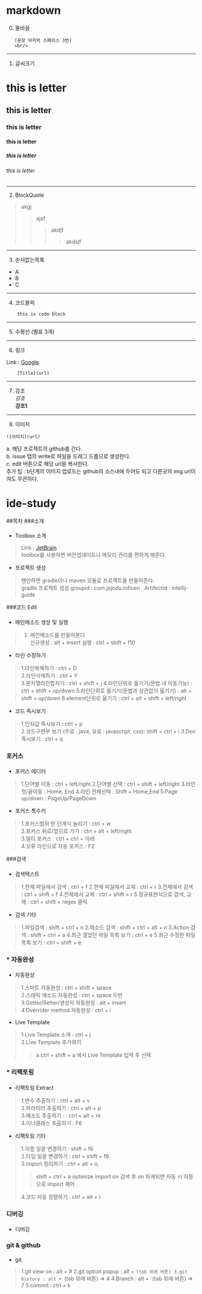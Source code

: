 # markdown
0. 줄바꿈
```
   (문장 마지막 스페이스 3번)
   <br/>
```

***
1. 글씨크기
# this is letter
## this is letter
### this is letter
#### this is letter
##### this is letter
###### this is letter
***

2. BlockQuote
> akgj
> > ajsf
> >> akdjf
> >>> akdsjf
*** 

3. 순서없는목록
* A
* B
* C

***
4. 코드블럭
```
    this is code block
```
***

5. 수평선 (별표 3개)
***

6. 링크

Link : [Google](http://www.google.com)
```
    [Title](url)
```

***

7. 강조  
   *강조*  
   **강조1**

***

8. 이미지
```
![이미지](url)
```
a. 해당 프로젝트의 github를 간다.   
b. issue 탭의 write로 파일을 드래그 드롭으로 생성한다.   
c. edit 버튼으로 해당 url을 복사한다.   
추가 팁 : b단계의 이미지 업로드는 github의 소스내에 두어도 되고 다른곳의 img url이여도 무관하다.

# ide-study

##목차
###소개
#### 
* Toolbox 소개
> Link : [JetBrain](https://www.jetbrains.com/ko-kr/)   
toolbox를 사용하면 버전업데이트나 메모리 관리를 편하게 해준다.

* 프로젝트 생성
> 왠만하면 gradle이나 maven 모듈로 프로젝트를 만들어준다.   
gradle 프로젝트 생성 groupid : com.jojodu.influen , Artifectid : intellij-guide

###코드 Edit
####
* 메인메소드 생성 및 실행
> 1. 메인메소드를 만들어본다   
> 신규생성 : alt + insert
> 실행 : ctrl + shift + f10

* 라인 수정하기
>1.라인복제하기 : ctrl + D   
>2.라인삭제하기 : ctrl + Y   
>3.문자열라인합치기 : ctrl + shift + j
>4.라인단위로 옮기기(문법 내 이동가능) : ctrl + shift + up/down 
>5.라인단위로 옮기기(문법과 상관없이 옮기기) : alt + shift + up/down
>6.element단위로 옮기기 : ctrl + alt + shift + left/right

* 코드 즉시보기
>1.인자값 즉시보기 : ctrl + p   
>2.코드구현부 보기 (무료 : java, 유료 : javascript, css): shift + ctrl + i
>3.Doc 즉시보기 : ctrl + q

### 포커스
####
* 포커스 에디터
>1.단어별 이동 : ctrl + left/right
>2.단어별 선택 : ctrl + shift + left/right
>3.라인 첫/끝이동 : Home, End
>4.라인 전체선택 : Shift + Home,End
>5.Page up/down : PageUp/PageDown

* 포커스 특수키
>1.포커스범위 한 단계식 늘리기 : ctrl + w   
> 2.포커스 뒤로/앞으로 가기 : ctrl + alt + left/right   
> 3.멀티 포커스 : ctrl + ctrl + 아래   
> 4.오류 라인으로 자동 포커스 : F2

###검색
####
* 검색텍스트
> 1.현재 파일에서 검색 : ctrl + f
> 2.현재 파일에서 교체 : ctrl + r
> 3.전체에서 검색 : ctrl + shift + f
> 4.전체에서 교체 : ctrl + shift + r
> 5.정규표현식으로 검색, 교체 : ctrl + shift + regex 클릭

* 검색 기타
> 1.파일검색 : shift + ctrl + n
> 2.메소드 검색 : shift + ctrl + alt + n
> 3.Action 검색 : shift + ctrl + a
> 4.최근 열었던 파일 목록 보기 : ctrl + e
> 5.최근 수정한 파일 목록 보기 : ctrl + shift + e

### * 자동완성
####
* 자동완성
> 1.스마트 자동완성 : ctrl + shift + space   
> 2.스태틱 메소드 자동완성 : ctrl + space 두번   
> 3.Getter/Setter/생성자 자동완성 : alt + insert   
> 4.Overrider method 자동완성 : ctrl + i   

* Live Template
> 1.Live Template 소개 : ctrl + j    
> 2.Live Template 추가하기
> > a.ctrl + shift + a 에서 Live Template 입력 후 선택

### * 리팩토링
####
* 리팩토링 Extract
> 1.변수 추출하기  : ctrl + alt + v   
> 2.파라미터 추출하기 : ctrl + alt + p   
> 3.메소드 추출하기 : : ctrl + alt + m   
> 4.이너클래스 추출하기 : F6

* 리팩토링 기타
> 1.이름 일괄 변경하기 : shift + f6   
> 2.타입 일괄 변경하기 : ctrl + shift + f6   
> 3.Import 정리하기 : ctrl + alt + o,   
>> shift + ctrl + a optimize import on 검색 후
>> on 하게되면 자동 시 자동으로 import 제어   
> 
> 4.코드 자동 정렬하기 : ctrl + alt + l

### 디버깅
####
* 디버깅


### git & github
####
* git
> 1.git view on : alt + 9
> 2.git option popup : alt + `(tab 위에 버튼)
> 3.git history : alt + `(tab 위에 버튼) => 4
> 4.Branch : alt + `(tab 위에 버튼) => 7
> 5.commit : ctrl + k
